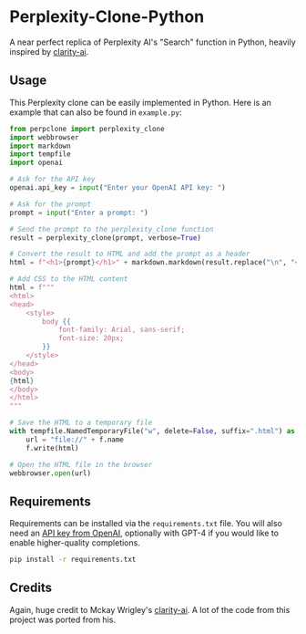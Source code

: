 # Perplexity-Clone-Python
A near perfect replica of Perplexity AI's "Search" function in Python, heavily inspired by [clarity-ai](https://github.com/mckaywrigley/clarity-ai).

## Usage
This Perplexity clone can be easily implemented in Python. Here is an example that can also be found in `example.py`:
```python
from perpclone import perplexity_clone
import webbrowser
import markdown
import tempfile
import openai

# Ask for the API key
openai.api_key = input("Enter your OpenAI API key: ")

# Ask for the prompt
prompt = input("Enter a prompt: ")

# Send the prompt to the perplexity_clone function
result = perplexity_clone(prompt, verbose=True)

# Convert the result to HTML and add the prompt as a header
html = f"<h1>{prompt}</h1>" + markdown.markdown(result.replace("\n", "<br>"))

# Add CSS to the HTML content
html = f"""
<html>
<head>
    <style>
        body {{
            font-family: Arial, sans-serif;
            font-size: 20px;
        }}
    </style>
</head>
<body>
{html}
</body>
</html>
"""

# Save the HTML to a temporary file
with tempfile.NamedTemporaryFile("w", delete=False, suffix=".html") as f:
    url = "file://" + f.name
    f.write(html)

# Open the HTML file in the browser
webbrowser.open(url)
```

## Requirements
Requirements can be installed via the `requirements.txt` file. You will also need an [API key from OpenAI](https://openai.com/product), optionally with GPT-4 if you would like to enable higher-quality completions.
```bash
pip install -r requirements.txt
```

## Credits
Again, huge credit to Mckay Wrigley's [clarity-ai](https://github.com/mckaywrigley/clarity-ai). A lot of the code from this project was ported from his.